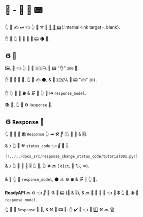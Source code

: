 # 📨 - 🔀 👔 📟

👆 🎲 ✍ ⏭ 👈 👆 💪 ⚒ 🔢 [📨 👔 📟](../tutorial/response-status-code.md){.internal-link target=_blank}.

✋️ 💼 👆 💪 📨 🎏 👔 📟 🌘 🔢.

## ⚙️ 💼

🖼, 🌈 👈 👆 💚 📨 🇺🇸🔍 👔 📟 "👌" `200` 🔢.

✋️ 🚥 💽 🚫 🔀, 👆 💚 ✍ ⚫️, &amp; 📨 🇺🇸🔍 👔 📟 "✍" `201`.

✋️ 👆 💚 💪 ⛽ &amp; 🗜 💽 👆 📨 ⏮️ `response_model`.

📚 💼, 👆 💪 ⚙️ `Response` 🔢.

## ⚙️ `Response` 🔢

👆 💪 📣 🔢 🆎 `Response` 👆 *➡ 🛠️ 🔢* (👆 💪 🍪 &amp; 🎚).

&amp; ⤴️ 👆 💪 ⚒ `status_code` 👈 *🔀* 📨 🎚.

```Python hl_lines="1  9  12"
{!../../docs_src/response_change_status_code/tutorial001.py!}
```

&amp; ⤴️ 👆 💪 📨 🙆 🎚 👆 💪, 👆 🛎 🔜 ( `dict`, 💽 🏷, ♒️).

&amp; 🚥 👆 📣 `response_model`, ⚫️ 🔜 ⚙️ ⛽ &amp; 🗜 🎚 👆 📨.

**ReadyAPI** 🔜 ⚙️ 👈 *🔀* 📨 ⚗ 👔 📟 (🍪 &amp; 🎚), &amp; 🔜 🚮 👫 🏁 📨 👈 🔌 💲 👆 📨, ⛽ 🙆 `response_model`.

👆 💪 📣 `Response` 🔢 🔗, &amp; ⚒ 👔 📟 👫. ✋️ ✔️ 🤯 👈 🏁 1️⃣ ⚒ 🔜 🏆.
